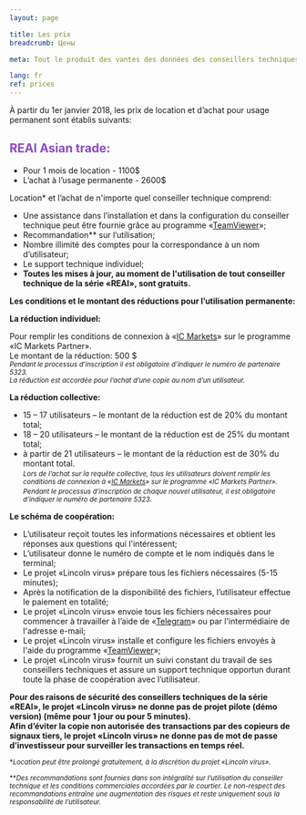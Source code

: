 ```yaml
---
layout: page

title: Les prix
breadcrumb: Цены

meta: Tout le produit des vantes des données des conseillers techniques sera utilisé pour la charité.

lang: fr
ref: prices
---
```


À partir du 1er janvier 2018, les prix de location et d’achat pour usage permanent sont établis suivants:

## <span style="color:#8b4ac7">REAl Asian trade:</span>

- Pour 1 mois de location - 1100$  
- L’achat à l’usage permanente - 2600$

Location* et l’achat de n'importe quel conseiller technique comprend:

- Une assistance dans  l’installation et dans la configuration du conseiller technique peut être fournie grâce au programme «<a href="https://www.teamviewer.com/" target="_blank">TeamViewer</a>»;  
- Recommandation** sur l’utilisation;  
- Nombre illimité des comptes pour la correspondance à un nom d’utilisateur;  
- Le support technique individuel;  
- **Toutes les mises à jour, au moment de l'utilisation de tout conseiller technique de la série «REAl», sont gratuits.**  

**Les conditions et le montant des réductions pour l’utilisation permanente:**  

**La réduction individuel:**  

Pour remplir les conditions de connexion à «<a href="https://lincolnvirus.com/fr/ea/ic_markets" target="_blank">IC Markets</a>» sur le programme «IC Markets Partner».  
Le montant de la réduction: 500 $  
<small>_Pendant le processus d’inscription il est obligatoire d’indiquer le numéro de partenaire 5323._</small>  
<small>_La réduction est accordée pour l’achat d’une copie au nom d’un utilisateur._</small>  

**La réduction collective:**  

- 15 – 17 utilisateurs – le montant de la réduction est de 20% du montant total;  
- 18 – 20 utilisateurs – le montant de la réduction est de 25% du montant total;  
- à partir de 21 utilisateurs – le montant de la réduction est de 30% du montant total.  
<small>_Lors de l’achat sur la requête collective, tous les utilisateurs doivent remplir les conditions de connexion à «<a href="https://lincolnvirus.com/fr/ea/ic_markets" target="_blank">IC Markets</a>» sur le programme «IC Markets Partner»._</small>  
<small>_Pendant le processus d’inscription de chaque nouvel utilisateur, il est obligatoire d’indiquer le numéro de partenaire 5323._</small>  

**Le schéma de coopération:**  

- L’utilisateur reçoit toutes les informations nécessaires et obtient les réponses aux questions qui l'intéressent;  
- L’utilisateur donne le numéro de compte et le nom indiqués dans le terminal;  
- Le projet «Lincoln virus» prépare tous les fichiers nécessaires (5-15 minutes);  
- Après la notification de la disponibilité des fichiers, l’utilisateur effectue le paiement en totalité;  
- Le projet «Lincoln virus» envoie tous les fichiers nécessaires pour commencer à travailler à l’aide de «<a href="https://t.me/chutkoy" target="_blank">Telegram</a>» ou par l'intermédiaire de l'adresse e-mail;  
- Le projet «Lincoln virus» installe et configure les fichiers envoyés à l'aide du programme «<a href="https://www.teamviewer.com/" target="_blank">TeamViewer</a>»;  
- Le projet «Lincoln virus» fournit un suivi constant du travail de ses conseillers techniques et assure un support technique opportun durant toute la phase de coopération avec l’utilisateur.  

**Pour des raisons de sécurité des conseillers techniques de la série «REAl», le projet «Lincoln virus» ne donne pas de projet pilote (démo version) (même pour 1 jour ou pour 5 minutes).**  
**Afin d’éviter la copie non autorisée des transactions par des copieurs de signaux tiers, le projet «Lincoln virus» ne donne pas de mot de passe d’investisseur pour surveiller les transactions en temps réel.**  

<small>\*_Location peut être prolongé gratuitement, à la discrétion du projet «Lincoln virus»._</small>

<small>\*\*_Des recommandations sont fournies dans son intégralité sur l’utilisation du conseiller technique et les conditions commerciales accordées par le courtier. Le non-respect des recommandations entraîne une augmentation des risques et reste uniquement sous la responsabilité de l’utilisateur._</small>
